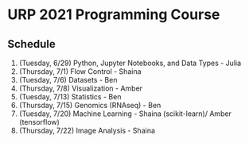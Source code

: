 # URP 2021 Programming Course


## Schedule

1. (Tuesday, 6/29) Python, Jupyter Notebooks, and Data Types - Julia
2. (Thursday, 7/1) Flow Control - Shaina
3. (Tuesday, 7/6) Datasets - Ben
4. (Thursday, 7/8) Visualization - Amber
5. (Tuesday, 7/13) Statistics - Ben
6. (Thursday, 7/15) Genomics (RNAseq) - Ben
7. (Tuesday, 7/20) Machine Learning - Shaina (scikit-learn)/ Amber (tensorflow)
8. (Thursday, 7/22) Image Analysis - Shaina
